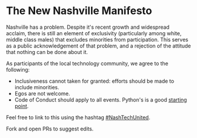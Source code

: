 # The New Nashville Manifesto

Nashville has a problem. Despite it's recent growth and widespread acclaim, there is still an element of exclusivity (particularly among white, middle class males) that excludes minorities from participation. This serves as a public acknowledgement of that problem, and a rejection of the attitude that nothing can be done about it.

As participants of the local technology community, we agree to the following:

* Inclusiveness cannot taken for granted: efforts should be made to include minorities.
* Egos are not welcome.
* Code of Conduct should apply to all events. Python's is a good [starting point](https://github.com/python/pycon-code-of-conduct/blob/master/code_of_conduct.md).


Feel free to link to this using the hashtag [#NashTechUnited](https://twitter.com/search?q=NashTechUnited&src=typd&vertical=default&f=tweets).

Fork and open PRs to suggest edits.
